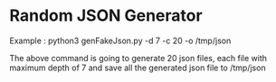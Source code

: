 # Random JSON Generator

Example :  python3 genFakeJson.py -d 7 -c 20 -o /tmp/json

The above command is going to generate 20 json files, each file with maximum depth of 7 and save all the generated json file to /tmp/json


